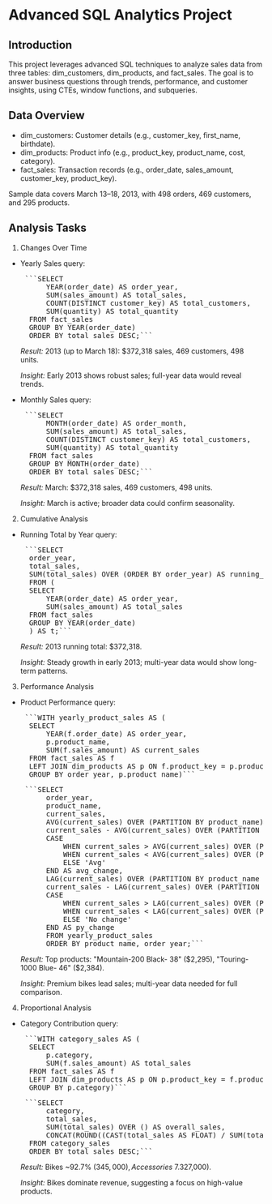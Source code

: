 # Advanced SQL Analytics Project

## Introduction
This project leverages advanced SQL techniques to analyze sales data from three tables: dim_customers, dim_products, and fact_sales. 
The goal is to answer business questions through trends, performance, and customer insights, using CTEs, window functions, and subqueries.

## Data Overview
- dim_customers: Customer details (e.g., customer_key, first_name, birthdate).
- dim_products: Product info (e.g., product_key, product_name, cost, category).
- fact_sales: Transaction records (e.g., order_date, sales_amount, customer_key, product_key).

Sample data covers March 13–18, 2013, with 498 orders, 469 customers, and 295 products.

## Analysis Tasks
1. Changes Over Time
- Yearly Sales query:
    <pre> ```SELECT
        YEAR(order_date) AS order_year,
        SUM(sales_amount) AS total_sales,
        COUNT(DISTINCT customer_key) AS total_customers,
        SUM(quantity) AS total_quantity
    FROM fact_sales
    GROUP BY YEAR(order_date)
    ORDER BY total_sales DESC;``` </pre>
  
    *Result:* 2013 (up to March 18): $372,318 sales, 469 customers, 498 units.

    *Insight:* Early 2013 shows robust sales; full-year data would reveal trends.

- Monthly Sales query:
    <pre> ```SELECT
        MONTH(order_date) AS order_month,
        SUM(sales_amount) AS total_sales,
        COUNT(DISTINCT customer_key) AS total_customers,
        SUM(quantity) AS total_quantity
    FROM fact_sales
    GROUP BY MONTH(order_date)
    ORDER BY total_sales DESC;``` </pre>

    *Result:* March: $372,318 sales, 469 customers, 498 units.

    *Insight:* March is active; broader data could confirm seasonality.

2. Cumulative Analysis
- Running Total by Year query:
  <pre> ```SELECT
    order_year,
    total_sales,
    SUM(total_sales) OVER (ORDER BY order_year) AS running_total_sales
    FROM (
    SELECT
        YEAR(order_date) AS order_year,
        SUM(sales_amount) AS total_sales
    FROM fact_sales
    GROUP BY YEAR(order_date)
    ) AS t;``` </pre>

    *Result:* 2013 running total: $372,318.

    *Insight:* Steady growth in early 2013; multi-year data would show long-term patterns.

3. Performance Analysis
- Product Performance query:
  <pre> ```WITH yearly_product_sales AS (
    SELECT
        YEAR(f.order_date) AS order_year,
        p.product_name,
        SUM(f.sales_amount) AS current_sales
    FROM fact_sales AS f
    LEFT JOIN dim_products AS p ON f.product_key = p.product_key
    GROUP BY order_year, p.product_name)``` </pre>
    <pre> ```SELECT
        order_year,
        product_name,
        current_sales,
        AVG(current_sales) OVER (PARTITION BY product_name) AS avg_sales,
        current_sales - AVG(current_sales) OVER (PARTITION BY product_name) AS diff_avg,
        CASE
            WHEN current_sales > AVG(current_sales) OVER (PARTITION BY product_name) THEN 'Above Avg'
            WHEN current_sales < AVG(current_sales) OVER (PARTITION BY product_name) THEN 'Below Avg'
            ELSE 'Avg'
        END AS avg_change,
        LAG(current_sales) OVER (PARTITION BY product_name ORDER BY order_year) AS py_sales,
        current_sales - LAG(current_sales) OVER (PARTITION BY product_name ORDER BY order_year) AS diff_py,
        CASE
            WHEN current_sales > LAG(current_sales) OVER (PARTITION BY product_name ORDER BY order_year) THEN 'Increase'
            WHEN current_sales < LAG(current_sales) OVER (PARTITION BY product_name ORDER BY order_year) THEN 'Decrease'
            ELSE 'No change'
        END AS py_change
        FROM yearly_product_sales
        ORDER BY product_name, order_year;``` </pre>

    *Result:* Top products: "Mountain-200 Black- 38" ($2,295), "Touring-1000 Blue- 46" ($2,384).

    *Insight:* Premium bikes lead sales; multi-year data needed for full comparison.

4. Proportional Analysis
- Category Contribution query:
    <pre> ```WITH category_sales AS (
    SELECT
        p.category,
        SUM(f.sales_amount) AS total_sales
    FROM fact_sales AS f
    LEFT JOIN dim_products AS p ON p.product_key = f.product_key
    GROUP BY p.category)``` </pre>
    <pre> ```SELECT
        category,
        total_sales,
        SUM(total_sales) OVER () AS overall_sales,
        CONCAT(ROUND((CAST(total_sales AS FLOAT) / SUM(total_sales) OVER ()) * 100, 2), '%') AS percent_of_total
    FROM category_sales
    ORDER BY total_sales DESC;``` </pre>

    *Result:* Bikes ~92.7% ($345,000), Accessories ~7.3% ($27,000).

    *Insight:* Bikes dominate revenue, suggesting a focus on high-value products.
